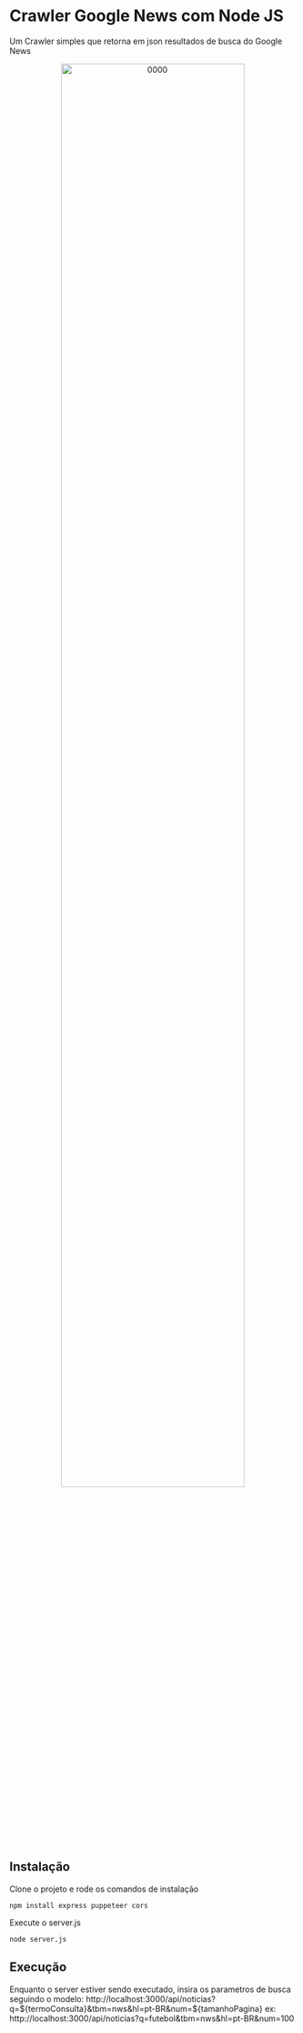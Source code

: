 # Crawler Google News com Node JS
Um Crawler simples que retorna em json resultados de busca do Google News


<p align="center">
  <img src="./screenshots/00001" alt="0000" width="80%">
</p>


## Instalação 

Clone o projeto e rode os comandos de instalação
```
npm install express puppeteer cors
```
Execute o server.js
```
node server.js
```
## Execução 
Enquanto o server estiver sendo executado, insira os parametros de busca seguindo o modelo: http://localhost:3000/api/noticias?q=${termoConsulta}&tbm=nws&hl=pt-BR&num=${tamanhoPagina}
ex: http://localhost:3000/api/noticias?q=futebol&tbm=nws&hl=pt-BR&num=100

